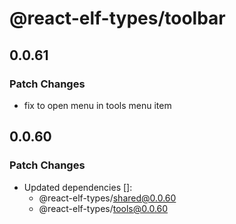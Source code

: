 # @react-elf-types/toolbar

## 0.0.61

### Patch Changes

- fix to open menu in tools menu item

## 0.0.60

### Patch Changes

- Updated dependencies []:
  - @react-elf-types/shared@0.0.60
  - @react-elf-types/tools@0.0.60
